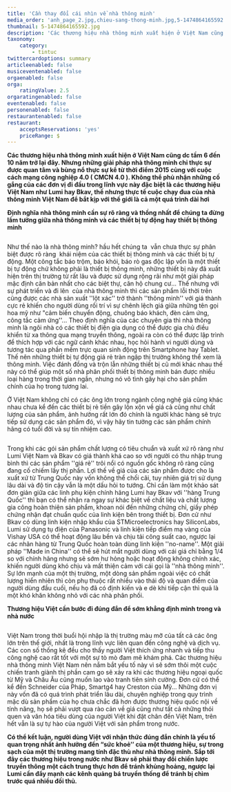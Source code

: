 ```yaml
---
title: 'Cần thay đổi cái nhìn về nhà thông minh'
media_order: 'anh_page_2.jpg,chieu-sang-thong-minh.jpg,5-1474864165592.jpg'
thumbnail: 5-1474864165592.jpg
description: 'Các thương hiệu nhà thông minh xuất hiện ở Việt Nam cũng dc tầm 6 đến 10 năm trở lại đây. Nhưng những giải pháp nhà thông minh chỉ thực sự được quan tâm và bùng nổ thực sự kể từ thời điểm 2015 cùng với cuộc cách mạng công nghiệp 4.0 ( CMCN 4.0 ). Không thể phủ nhận những cố gắng của các đơn vị đi đầu trong lĩnh vực này đặc biệt là các thương hiệu Việt Nam như Lumi hay Bkav, thế nhưng thực tế cuộc chạy đua của nhà thông minh Việt Nam để bắt kịp với thế giới là cả một quá trình dài hơi'
taxonomy:
    category:
        - tintuc
twittercardoptions: summary
articleenabled: false
musiceventenabled: false
orgaenabled: false
orga:
    ratingValue: 2.5
orgaratingenabled: false
eventenabled: false
personenabled: false
restaurantenabled: false
restaurant:
    acceptsReservations: 'yes'
    priceRange: $
---
```


<div class="col-sm-9 post_content">
<p><strong>C&aacute;c thương hiệu nh&agrave; th&ocirc;ng minh xuất hiện ở Việt Nam cũng dc tầm 6 đến 10 năm trở lại đ&acirc;y.&nbsp;Nhưng những giải ph&aacute;p nh&agrave; th&ocirc;ng minh chỉ thực sự được quan t&acirc;m v&agrave; b&ugrave;ng nổ thực sự kể từ thời điểm 2015 c&ugrave;ng với cuộc c&aacute;ch mạng c&ocirc;ng nghiệp 4.0 ( CMCN 4.0 ). Kh&ocirc;ng thể phủ nhận những cố gắng của c&aacute;c đơn vị đi đầu trong lĩnh vực n&agrave;y đặc biệt l&agrave; c&aacute;c thương hiệu Việt Nam như Lumi hay Bkav, thế nhưng thực tế cuộc chạy đua của nh&agrave; th&ocirc;ng minh Việt Nam để bắt kịp với thế giới l&agrave; cả một qu&aacute; tr&igrave;nh d&agrave;i hơi</strong></p>
<p><strong>Định nghĩa nh&agrave; th&ocirc;ng minh cần sự r&otilde; r&agrave;ng v&agrave; thồng nhất để ch&uacute;ng ta đừng lầm tưởng giữa nh&agrave; th&ocirc;ng minh v&agrave; c&aacute;c thiết bị tự động hay thiết bị th&ocirc;ng minh</strong></p>
<p><img src="/newv1/tin-tuc/can-thay-doi-cai-nhin-ve-nha-thong-minh/5-1474864165592.jpg" alt="" /></p>
<p>Như thế n&agrave;o l&agrave; nh&agrave; th&ocirc;ng minh? hầu hết ch&uacute;ng ta&nbsp; vẫn chưa thực sự ph&acirc;n biệt được r&otilde; r&agrave;ng&nbsp; kh&aacute;i niệm của c&aacute;c thiết bị th&ocirc;ng minh v&agrave; c&aacute;c thiết bị tự động. Một c&ocirc;ng tắc b&aacute;o trộm, b&aacute;o kh&oacute;i, b&aacute;o r&ograve; gas độc lập vốn l&agrave; một thiết bị tự động chứ kh&ocirc;ng phải l&agrave; thiết bị th&ocirc;ng minh, những thiết bị n&agrave;y đ&atilde; xuất hiện tr&ecirc;n thị trường từ rất l&acirc;u v&agrave; được sử dụng rộng r&atilde;i như một giải ph&aacute;p mặc định căn bản nhất cho c&aacute;c biệt thự, căn hộ chung cư... Thế nhưng với sự&nbsp;ph&aacute;t triển v&agrave; đi l&ecirc;n&nbsp;&nbsp;của nh&agrave; th&ocirc;ng minh th&igrave; c&aacute;c sản phẩm lỗi thời tr&ecirc;n cũng được c&aacute;c nh&agrave; sản xuất ''lột x&aacute;c'' trở th&agrave;nh ''th&ocirc;ng minh'' với gi&aacute; th&agrave;nh cực rẻ khiến cho người d&ugrave;ng rối tr&iacute; v&igrave; sự ch&ecirc;nh lệch gi&aacute; giữa những t&ecirc;n gọi hoa mỹ như "cảm biến chuyển động, chu&ocirc;ng b&aacute;o kh&aacute;ch, đ&egrave;n cảm ứng, c&ocirc;ng tắc cảm ứng''... Theo định nghĩa của c&aacute;c chuy&ecirc;n gia th&igrave; nh&agrave; th&ocirc;ng minh l&agrave; ng&ocirc;i nh&agrave; c&oacute; c&aacute;c thiết bị điện gia dụng c&oacute; thể được gia chủ điều khiển từ xa th&ocirc;ng qua mạng truyền th&ocirc;ng, ngo&agrave;i ra c&ograve;n c&oacute; thể được lập tr&igrave;nh để th&iacute;ch hợp với c&aacute;c ngữ cảnh kh&aacute;c nhau, học hỏi h&agrave;nh vi người d&ugrave;ng v&agrave; tương t&aacute;c qua phần mềm trực quan sinh động tr&ecirc;n Smartphone hay Tablet. Thế n&ecirc;n những thiết bị tự động gi&aacute; rẻ tr&agrave;n ngập thị trường kh&ocirc;ng thể xem l&agrave; th&ocirc;ng minh. Việc đ&aacute;nh đồng v&agrave; trộn lẫn những thiết bị cũ mới kh&aacute;c nhau thế n&agrave;y c&oacute; thể gi&uacute;p một số nh&agrave; ph&acirc;n phối thiết bị th&ocirc;ng minh b&aacute;n được nhiều loại h&agrave;ng trong thời gian ngắn, nhưng n&oacute; v&ocirc; t&igrave;nh g&acirc;y hại cho sản phẩm ch&iacute;nh của họ trong tương lai.</p>
<p>Ở Việt Nam kh&ocirc;ng chỉ c&oacute; c&aacute;c &ocirc;ng lớn trong ng&agrave;nh c&ocirc;ng nghệ gi&aacute; cũng kh&aacute;c nhau chưa kể đến c&aacute;c thiết bị rẻ tiền g&acirc;y lộn xộn về gi&aacute; cả cũng như chất lượng của sản phẩm, ảnh hưởng rất lớn đ&oacute; ch&iacute;nh l&agrave; người kh&aacute;c h&agrave;ng sẽ trực tiếp sử dụng c&aacute;c sản phẩm đ&oacute;, v&igrave; vậy h&atilde;y tin tưởng c&aacute;c sản phẩm ch&iacute;nh h&atilde;ng c&oacute; tuổi đời v&agrave; sự t&iacute;n nhiệm cao.</p>
<p><img src="/newv1/tin-tuc/can-thay-doi-cai-nhin-ve-nha-thong-minh/chieu-sang-thong-minh.jpg" alt="" /></p>
<p>Trong khi c&aacute;c g&oacute;i sản phẩm chất lượng c&oacute; ti&ecirc;u chuẩn v&agrave; xuất xứ r&otilde; r&agrave;ng như Lumi Việt Nam v&agrave; Bkav c&oacute; gi&aacute; th&agrave;nh kh&aacute; cao so với người c&oacute; thu nhập trung b&igrave;nh th&igrave; c&aacute;c sản phẩm ''gi&aacute; rẻ'' tr&ocirc;i nổi c&oacute; nguồn gốc kh&ocirc;ng r&otilde; r&agrave;ng cũng đang cố chiếm lấy thị phần. Lợi thế về gi&aacute; của c&aacute;c sản phẩm được cho l&agrave; xuất xứ từ Trung Quốc n&agrave;y vốn kh&ocirc;ng thể chối c&atilde;i, tuy nhi&ecirc;n gi&aacute; trị sử dụng l&acirc;u d&agrave;i v&agrave; độ tin cậy vẫn l&agrave; một dấu hỏi to tướng. Chỉ cần l&agrave;m một khảo s&aacute;t đơn giản giữa c&aacute;c linh phụ kiện ch&iacute;nh h&atilde;ng Lumi hay Bkav với ''h&agrave;ng Trung Quốc'' th&igrave; bạn c&oacute; thể nhận ra ngay sự kh&aacute;c biệt về chất liệu v&agrave; chất lượng gia c&ocirc;ng ho&agrave;n thiện sản phẩm, khoan n&oacute;i đến những chứng chỉ, giấy ph&eacute;p chứng nhận đạt chuẩn quốc của linh kiện b&ecirc;n trong thiết bị. Đơn cử như Bkav c&oacute; d&ugrave;ng linh kiện nhập khẩu của STMicroelectronics hay SiliconLabs, Lumi sử dụng tụ điện của Panasonic v&agrave; linh kiện tiếp điểm mạ v&agrave;ng của Vishay USA c&oacute; thể hoạt động l&acirc;u bền v&agrave; chịu tải c&ocirc;ng suất cao, ngược lại c&aacute;c nh&atilde;n h&agrave;ng từ Trung Quốc ho&agrave;n to&agrave;n d&ugrave;ng linh kiện ''no-name''. Một giải ph&aacute;p ''Made in China'' c&oacute; thể sẽ h&uacute;t mắt người d&ugrave;ng với c&aacute;i gi&aacute; chỉ bằng 1/4 so với ch&iacute;nh h&atilde;ng nhưng sẽ sớm hư hỏng hoặc hoạt động kh&ocirc;ng ch&iacute;nh x&aacute;c, khiến người d&ugrave;ng kh&oacute; chịu v&agrave; mất thiện cảm với c&aacute;i gọi l&agrave; ''nh&agrave; th&ocirc;ng minh''. Sự lớn mạnh của một thị trường, một d&ograve;ng sản phẩm ngo&agrave;i việc c&oacute; chất lượng hiển nhi&ecirc;n th&igrave; c&ograve;n phụ thuộc rất nhiều v&agrave;o th&aacute;i độ v&agrave; quan điểm của người d&ugrave;ng đầu cuối, nếu họ đ&atilde; c&oacute; định kiến v&agrave; e d&egrave; khi tiếp cận th&igrave; quả l&agrave; một kh&oacute; khăn kh&ocirc;ng nhỏ với c&aacute;c nh&agrave; ph&acirc;n phối.</p>
<p><strong>Thương hiệu Việt cần bước đi đ&uacute;ng đắn để sớm khẳng định m&igrave;nh trong v&agrave; nh&agrave; nước</strong></p>
<p><img src="/newv1/tin-tuc/can-thay-doi-cai-nhin-ve-nha-thong-minh/anh_page_2.jpg" alt="" /></p>
<p>Việt Nam trong thời buổi hội nhập l&agrave; thị trường m&agrave;u mỡ của tất cả c&aacute;c &ocirc;ng lớn tr&ecirc;n thế giới, nhất l&agrave; trong lĩnh vực li&ecirc;n quan đến c&ocirc;ng nghệ v&agrave; dịch vụ. C&aacute;c con số thống k&ecirc; đều cho thấy người Việt th&iacute;ch ứng nhanh v&agrave; tiếp thu c&ocirc;ng nghệ cao rất tốt với một sự t&ograve; m&ograve; đam m&ecirc; kh&aacute;m ph&aacute;. C&aacute;c thương hiệu nh&agrave; th&ocirc;ng minh Việt Nam n&ecirc;n nắm bắt yếu tố n&agrave;y v&igrave; sẽ sớm th&ocirc;i một cuộc chiến tranh gi&agrave;nh thị phần cam go sẽ xảy ra khi c&aacute;c thương hiệu ngoại quốc từ Mỹ v&agrave; Ch&acirc;u &Acirc;u cũng muốn lao v&agrave;o tranh ti&ecirc;n s&iacute;nh cường. Đơn cử c&oacute; thể kể đến Schneider của Ph&aacute;p, Smartg4 hay Creston của Mỹ... Những đơn vị n&agrave;y vốn đ&atilde; c&oacute; qu&aacute; tr&igrave;nh ph&aacute;t triển l&acirc;u d&agrave;i, chuy&ecirc;n nghiệp trong quy tr&igrave;nh mặc d&ugrave; sản phẩm của họ chưa chắc đ&atilde; hơn được thương hiệu quốc nội về t&iacute;nh năng, họ sẽ phải vượt qua r&agrave;o cản về gi&aacute; cũng như tất cả những th&oacute;i quen v&agrave; văn h&oacute;a ti&ecirc;u d&ugrave;ng của người Việt khi đặt ch&acirc;n đến Việt Nam, tr&ecirc;n hết vẫn l&agrave; sự tự h&agrave;o của người Việt với sản phẩm trong nước.</p>
<p><strong>C&oacute; thể kết luận, người d&ugrave;ng Việt với nhận thức đ&uacute;ng đắn ch&iacute;nh l&agrave; yếu tố quan trọng nhất ảnh hưởng đến &ldquo;sức khoẻ&rsquo;&rsquo; của một thương hiệu, sự trong sạch của một thị trường mang t&iacute;nh đặc th&ugrave; như nh&agrave; th&ocirc;ng minh. Sắp tới đ&acirc;y c&aacute;c thương hiệu trong nước như Bkav sẽ phải thay đổi chiến lược truyền th&ocirc;ng một c&aacute;ch trung thực hơn để tr&aacute;nh khủng hoảng, ngược lại Lumi cần đẩy mạnh c&aacute;c k&ecirc;nh quảng b&aacute; truyền thống để tr&aacute;nh bị ch&igrave;m trước qu&aacute; nhiều đối thủ.</strong></p>
</div>
<div class="col-sm-3 sidebar">
<div class="panel panel-default">
<div class="panel-body">
<div class="row">
<div class="col-sm-10">&nbsp;</div>
</div>
</div>
</div>
</div>